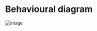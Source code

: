 # Behavioural diagram

![image](https://user-images.githubusercontent.com/67824009/161270415-d53665bf-060d-4d5b-9274-b32764c8b3ab.png)

